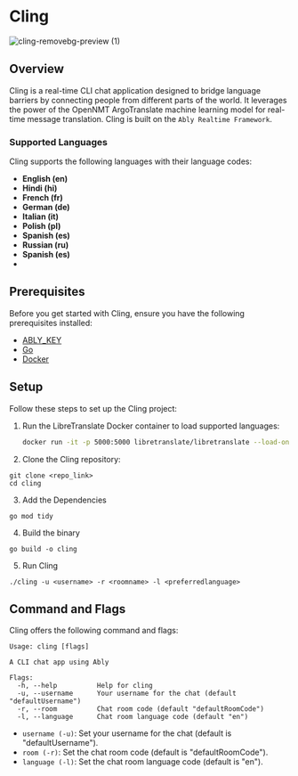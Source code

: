 # Cling 
![cling-removebg-preview (1)](https://github.com/yrs147/cling-ably/assets/98258627/be18c246-db29-4a01-b494-661df2863fdd)



## Overview
Cling is a real-time CLI chat application designed to bridge language barriers by connecting people from different parts of the world. It leverages the power of the OpenNMT ArgoTranslate machine learning model for real-time message translation. Cling is built on the `Ably Realtime Framework`.

### Supported Languages
Cling supports the following languages with their language codes:
- **English (en)**
- **Hindi (hi)**
- **French (fr)**
- **German (de)**
- **Italian (it)**
- **Polish (pl)**
- **Spanish (es)**
-  **Russian (ru)**
-  **Spanish (es)**
-  

## Prerequisites
Before you get started with Cling, ensure you have the following prerequisites installed:
- [ABLY_KEY](https://ably.com/)
- [Go](https://golang.org/)
- [Docker](https://www.docker.com/get-started)

## Setup
Follow these steps to set up the Cling project:

1. Run the LibreTranslate Docker container to load supported languages:
   ```bash
   docker run -it -p 5000:5000 libretranslate/libretranslate --load-only en,hi,fr,de,it,pl,es,ru
   ```
2. Clone the Cling repository:

```
git clone <repo_link>
cd cling
```
3. Add the Dependencies
```
go mod tidy

```

4. Build the binary
```
go build -o cling
```

5. Run Cling

```
./cling -u <username> -r <roomname> -l <preferredlanguage>

```

## Command and Flags

Cling offers the following command and flags:

```
Usage: cling [flags]

A CLI chat app using Ably

Flags:
  -h, --help          Help for cling
  -u, --username      Your username for the chat (default "defaultUsername")
  -r, --room          Chat room code (default "defaultRoomCode")
  -l, --language      Chat room language code (default "en")

```

- `username (-u)`: Set your username for the chat (default is "defaultUsername").
- `room (-r)`: Set the chat room code (default is "defaultRoomCode").
- `language (-l)`: Set the chat room language code (default is "en").


